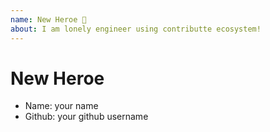 ```yaml
---
name: New Heroe 🐲
about: I am lonely engineer using contributte ecosystem!
---
```


# New Heroe

- Name: your name
- Github: your github username

<!-- Describe more -->
